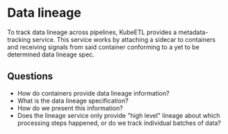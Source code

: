 # Data lineage

To track data lineage across pipelines, KubeETL provides a metadata-tracking service.
This service works by attaching a sidecar to containers
and receiving signals from said container conforming to a yet to be determined data lineage spec.

## Questions

* How do containers provide data lineage information?
* What is the data lineage specification?
* How do we present this information?
* Does the lineage service only provide "high level" lineage about which processing steps happened, or do we track individual batches of data?
